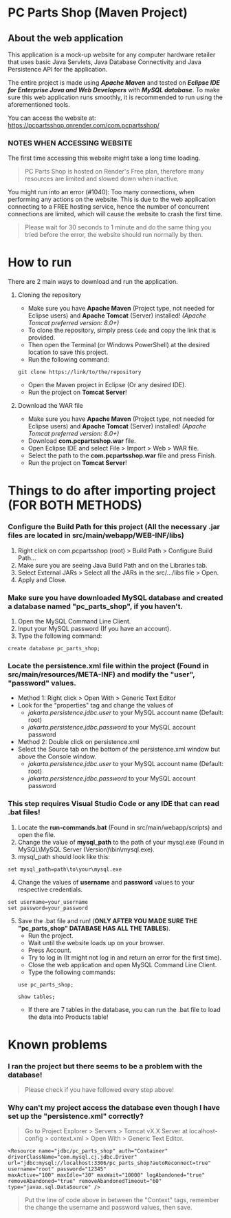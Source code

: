 # PC Parts Shop (Maven Project)

## About the web application
This application is a mock-up website for any computer hardware retailer that uses basic Java Servlets, Java Database Connectivity and Java Persistence API for the application.

The entire project is made using ***Apache Maven*** and tested on ***Eclipse IDE for Enterprise Java and Web Developers*** with ***MySQL database***.
To make sure this web application runs smoothly, it is recommended to run using the aforementioned tools.

You can access the website at: https://pcpartsshop.onrender.com/com.pcpartsshop/

### NOTES WHEN ACCESSING WEBSITE
The first time accessing this website might take a long time loading.
> PC Parts Shop is hosted on Render's Free plan, therefore many resources are limited and slowed down when inactive.

You might run into an error (#1040): Too many connections, when performing any actions on the website.
This is due to the web application connecting to a FREE hosting service, hence the number of concurrent connections are limited, which will cause the website to crash the first time.
> Please wait for 30 seconds to 1 minute and do the same thing you tried before the error, the website should run normally by then.

# How to run
There are 2 main ways to download and run the application.

1. Cloning the repository
    - Make sure you have **Apache Maven** (Project type, not needed for Eclipse users) and **Apache Tomcat** (Server) installed!
    *(Apache Tomcat preferred version: 8.0+)*
    - To clone the repository, simply press `Code` and copy the link that is provided.
    - Then open the Terminal (or Windows PowerShell) at the desired location to save this project.
    - Run the following command:
    ```
    git clone https://link/to/the/repository
    ``` 
    - Open the Maven project in Eclipse (Or any desired IDE).
    - Run the project on **Tomcat Server**!

2. Download the WAR file
    - Make sure you have **Apache Maven** (Project type, not needed for Eclipse users) and **Apache Tomcat** (Server) installed!
    *(Apache Tomcat preferred version: 8.0+)*
    - Download **com.pcpartsshop.war** file.
    - Open Eclipse IDE and select File > Import > Web > WAR file.
    - Select the path to the **com.pcpartsshop.war** file and press Finish.
    - Run the project on **Tomcat Server**!

# Things to do after importing project (FOR BOTH METHODS)
### Configure the Build Path for this project (All the necessary .jar files are located in src/main/webapp/WEB-INF/libs)
1. Right click on com.pcpartsshop (root) > Build Path > Configure Build Path...
2. Make sure you are seeing Java Build Path and on the Libraries tab.
3. Select External JARs > Select all the JARs in the src/.../libs file > Open.
4. Apply and Close.
### Make sure you have downloaded MySQL database and created a database named "pc_parts_shop", if you haven't.
1. Open the MySQL Command Line Client.
2. Input your MySQL password (If you have an account).
3. Type the following command:
```
create database pc_parts_shop;
```
### Locate the **persistence.xml** file within the project (Found in src/main/resources/META-INF) and modify the "user", "password" values.
+ Method 1: Right click > Open With > Generic Text Editor
+ Look for the "properties" tag and change the values of
    * *jakarta.persistence.jdbc.user* to your MySQL account name (Default: root)
    * *jakarta.persistence.jdbc.password* to your MySQL account password
+ Method 2: Double click on persistence.xml
+ Select the Source tab on the bottom of the persistence.xml window but above the Console window.
    * *jakarta.persistence.jdbc.user* to your MySQL account name (Default: root)
    * *jakarta.persistence.jdbc.password* to your MySQL account password
### This step requires Visual Studio Code or any IDE that can read .bat files!
1. Locate the **run-commands.bat** (Found in src/main/webapp/scripts) and open the file.
2. Change the value of **mysql_path** to the path of your mysql.exe (Found in MySQL\MySQL Server (Version)\bin\mysql.exe).
3. mysql_path should look like this:
```
set mysql_path=path\to\your\mysql.exe
```
4. Change the values of **username** and **password** values to your respective credentials.
```
set username=your_username
set password=your_password
```
5. Save the .bat file and run! (**ONLY AFTER YOU MADE SURE THE "pc_parts_shop" DATABASE HAS ALL THE TABLES**).
    + Run the project.
    + Wait until the website loads up on your browser.
    + Press Account.
    + Try to log in (It might not log in and return an error for the first time).
    + Close the web application and open MySQL Command Line Client.
    + Type the following commands:
    ```
    use pc_parts_shop;
    ```
    ```
    show tables;
    ```
    + If there are 7 tables in the database, you can run the .bat file to load the data into Products table!

# Known problems
### I ran the project but there seems to be a problem with the database!
> Please check if you have followed every step above!

### Why can't my project access the database even though I have set up the "persistence.xml" correctly?
> Go to Project Explorer > Servers > Tomcat vX.X Server at localhost-config > context.xml > Open With > Generic Text Editor.
```
<Resource name="jdbc/pc_parts_shop" auth="Container" driverClassName="com.mysql.cj.jdbc.Driver" url="jdbc:mysql://localhost:3306/pc_parts_shop?autoReconnect=true" 
username="root" password="12345" 
maxActive="100" maxIdle="30" maxWait="10000" logAbandoned="true" removeAbandoned="true" removeAbandonedTimeout="60" type="javax.sql.DataSource" />
```
> Put the line of code above in between the "Context" tags, remember the change the username and password values, then save.